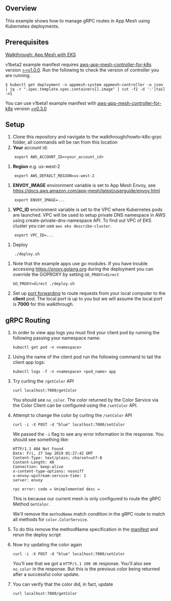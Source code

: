 ## Overview
This example shows how to manage gRPC routes in App Mesh using Kubernetes deployments.

## Prerequisites
[Walkthrough: App Mesh with EKS](../eks/)

v1beta2 example manifest requires [aws-app-mesh-controller-for-k8s](https://github.com/aws/aws-app-mesh-controller-for-k8s) version [>=v1.0.0](https://github.com/aws/aws-app-mesh-controller-for-k8s/releases/tag/v1.0.0). Run the following to check the version of controller you are running.
```
$ kubectl get deployment -n appmesh-system appmesh-controller -o json | jq -r ".spec.template.spec.containers[].image" | cut -f2 -d ':'|tail -n1
```

You can use v1beta1 example manifest with [aws-app-mesh-controller-for-k8s](https://github.com/aws/aws-app-mesh-controller-for-k8s) version [=v0.3.0](https://github.com/aws/aws-app-mesh-controller-for-k8s/blob/legacy-controller/CHANGELOG.md)

## Setup

1. Clone this repository and navigate to the walkthrough/howto-k8s-grpc folder, all commands will be ran from this location
1. **Your** account id:
```
    export AWS_ACCOUNT_ID=<your_account_id>
```
1. **Region** e.g. us-west-2
```
    export AWS_DEFAULT_REGION=us-west-2
```
1. **ENVOY_IMAGE** environment variable is set to App Mesh Envoy, see https://docs.aws.amazon.com/app-mesh/latest/userguide/envoy.html
```
    export ENVOY_IMAGE=...
```
1. **VPC_ID** environment variable is set to the VPC where Kubernetes pods are launched. VPC will be used to setup private DNS namespace in AWS using create-private-dns-namespace API. To find out VPC of EKS cluster you can use `aws eks describe-cluster`.
```
    export VPC_ID=...
```
1. Deploy
```
    ./deploy.sh
```
    
1. Note that the example apps use go modules. If you have trouble accessing https://proxy.golang.org during the deployment you can override the GOPROXY by setting `GO_PROXY=direct`
   ```
   GO_PROXY=direct ./deploy.sh
   ```
      
1. Set up [port forwarding](https://kubernetes.io/docs/tasks/access-application-cluster/port-forward-access-application-cluster/) to route requests from your local computer to the **client** pod. The local port is up to you but we will assume the local port is **7000** for this walkthrough.
    
## gRPC Routing

1. In order to view app logs you must find your client pod by running the following passing your namespace name:
    ```
    kubectl get pod -n <namespace>
    ```  
    
1. Using the name of the client pod run the following command to tail the client app logs:
    ```
    kubectl logs -f -n <namespace> <pod_name> app
    ```
    
1. Try curling the `/getColor` API
    ```
    curl localhost:7000/getColor
    ```
   You should see `no_color`. The color returned by the Color Service via the Color Client can be configured using the `/setColor` API.

1. Attempt to change the color by curling the `/setColor` API
    ```
    curl -i -X POST -d "blue" localhost:7000/setColor
    ```
   We passed the `-i` flag to see any error information in the response. You should see something like:
    ```
    HTTP/1.1 404 Not Found
    Date: Fri, 27 Sep 2019 01:27:42 GMT
    Content-Type: text/plain; charset=utf-8
    Content-Length: 40
    Connection: keep-alive
    x-content-type-options: nosniff
    x-envoy-upstream-service-time: 1
    server: envoy

    rpc error: code = Unimplemented desc =
    ```
   This is because our current mesh is only configured to route the gRPC Method `GetColor`. 

   We'll remove the `methodName` match condition in the gRPC route to match all methods for `color.ColorService`. 
1. To do this remove the methodName specification in the [manifest](./manifest.yaml.template) and rerun the deploy script

1. Now try updating the color again
    ```
    curl -i -X POST -d "blue" localhost:7000/setColor
    ```
   You'll see that we got a `HTTP/1.1 200 OK` response. You'll also see `no_color` in the response. But this is the previous color being returned after a successful color update.

1. You can verify that the color did, in fact, update
    ```
    curl localhost:7000/getColor
    ```